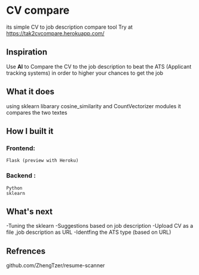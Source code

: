 # CV compare
its simple CV to job description compare tool
Try at https://tak2cvcompare.herokuapp.com/
## Inspiration
Use **AI** to Compare the CV to the job description to beat the ATS (Applicant tracking systems)
in order to higher your chances to get the job
## What it does
using sklearn libarary cosine_similarity and CountVectorizer modules
it compares the two textes
## How I built it
### Frontend: 
    Flask (preview with Heroku)
### Backend :
    Python
    sklearn

## What's next 
-Tuning the sklearn 
-Suggestions based on job description
-Upload CV as a file ,job description as URL
-Identfing the ATS type (based on URL) 

## Refrences
github.com/ZhengTzer/resume-scanner
